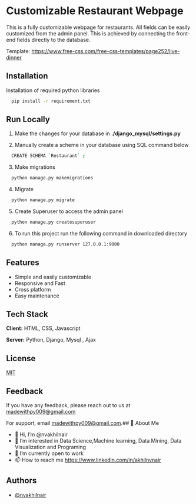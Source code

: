 
# Customizable Restaurant Webpage

This is a fully customizable webpage for restaurants. All fields can be easily customized from the admin panel. This is achieved by connecting the front-end fields directly to the database.

Template: https://www.free-css.com/free-css-templates/page252/live-dinner


## Installation

Installation of required python libraries

```bash
  pip install -r requirement.txt
```

## Run Locally

1. Make the changes for your database in **./django_mysql/settings.py**

2. Manually create a scheme in your database using SQL command below 
```bash
  CREATE SCHEMA `Restaurant` ;
```
3. Make migrations
```bash
  python manage.py makemigrations
```
4. Migrate
```bash
  python manage.py migrate
```
5. Create Superuser to access the admin panel
```bash
  python manage.py createsuperuser
```
6. To run this project run the following command in downloaded directory
```bash
  python manage.py runserver 127.0.0.1:9000
```


## Features

- Simple and easily  customizable
- Responsive and Fast
- Cross platform
- Easy maintenance


## Tech Stack

**Client:** HTML, CSS, Javascript

**Server:** Python, Django, Mysql , Ajax




## License

[MIT](https://choosealicense.com/licenses/mit/)


## Feedback

If you have any feedback, please reach out to us at madewithpy009@gmail.com

For support, email madewithpy009@gmail.com.## 🚀 About Me
- 👋 Hi, I’m @nvakhilnair
- 👀 I’m interested in Data Science,Machine learning, Data Mining, Data Visualization and Programing
- 🌱 I’m currently open to work
- 📫 How to reach me https://www.linkedin.com/in/akhilnvnair
## Authors

- [@nvakhilnair](https://github.com/nvakhilnair)
